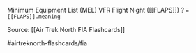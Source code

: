 Minimum Equipment List (MEL) VFR Flight Night ([[FLAPS]])
?
`= [[FLAPS]].meaning`
<!--SR:!2022-09-30,1,230-->

Source: [[Air Trek North FIA Flashcards]]

#airtreknorth-flashcards/fia